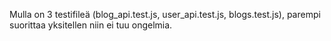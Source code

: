Mulla on 3 testifileä (blog_api.test.js, user_api.test.js, blogs.test.js), parempi suorittaa yksitellen niin ei tuu ongelmia.
